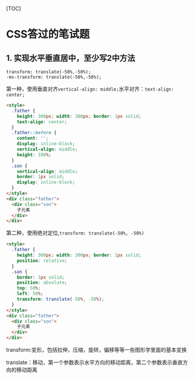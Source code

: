 [TOC]



# CSS答过的笔试题



## 1. 实现水平垂直居中，至少写2中方法

```
transform: translate(-50%,-50%);
-ms-transform: translate(-50%,-50%);
```

第一种，使用垂直对齐`vertical-align: middle;`水平对齐：`text-align: center;`

```html
<style>
  .father {
    height: 300px; width: 300px; border: 1px solid;
    text-align: center;
  }
  .father::before {
    content: '';
    display: inline-block;
    vertical-align: middle;
    height: 100%;
  }
  .son {
    vertical-align: middle;
    border: 1px solid;
    display: inline-block;
  }
</style>
<div class="father">
  <div class="son">
    子元素
  </div>
</div>
```

第二种，使用绝对定位,`transform: translate(-50%, -50%)`

```html
<style>
  .father {
    height: 300px; width: 300px; border: 1px solid;
    position: relative;
  }
  .son {
    border: 1px solid;
    position: absolute;
    top: 50%;
    left: 50%;
    transform: translate(-50%, -50%);
  }
</style>
<div class="father">
  <div class="son">
    子元素
  </div>
</div>
```

transform:变形，包括拉伸，压缩，旋转，偏移等等一些图形学里面的基本变换

translate：移动，第一个参数表示水平方向的移动距离，第二个参数表示垂直方向的移动距离